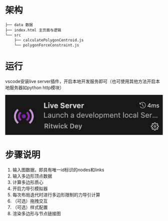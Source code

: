 # 架构

```
├── data 数据
├── index.html 主页面与逻辑
└── src
    ├── calculatePolygonCentroid.js 
    └── polygonForceConstraint.js
```

# 运行

vscode安装live server插件，开启本地开发服务即可（也可使用其他方法开启本地服务器如python http模块）

![image-20240811000710281](README.assets/image-20240811000710281.png)

# 步骤说明

1. 输入图数据，即具有唯一id标识的nodes和links
2. 输入多边形顶点数据
3. 计算多边形质心
4. 开启力导引模拟器
5. 每次布局迭代时进行多边形限制的力导引计算
6. （可选）拖拽交互
7. （可选）样式配置
8. 渲染多边形与节点链接图



